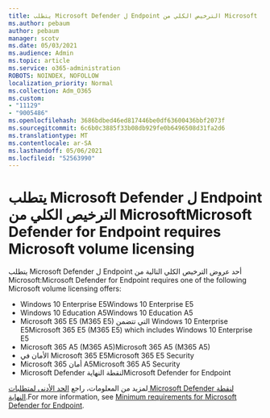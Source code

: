 ```yaml
---
title: يتطلب Microsoft Defender ل Endpoint الترخيص الكلي من Microsoft
ms.author: pebaum
author: pebaum
manager: scotv
ms.date: 05/03/2021
ms.audience: Admin
ms.topic: article
ms.service: o365-administration
ROBOTS: NOINDEX, NOFOLLOW
localization_priority: Normal
ms.collection: Adm_O365
ms.custom:
- "11129"
- "9005486"
ms.openlocfilehash: 3686bdbed46ed817446be0df63600436bbf2073f
ms.sourcegitcommit: 6c6b0c3885f33b08db929fe0b6496508d31fa2d6
ms.translationtype: MT
ms.contentlocale: ar-SA
ms.lasthandoff: 05/06/2021
ms.locfileid: "52563990"
---
```

# <a name="microsoft-defender-for-endpoint-requires-microsoft-volume-licensing"></a><span data-ttu-id="0d418-102">يتطلب Microsoft Defender ل Endpoint الترخيص الكلي من Microsoft</span><span class="sxs-lookup"><span data-stu-id="0d418-102">Microsoft Defender for Endpoint requires Microsoft volume licensing</span></span>

<span data-ttu-id="0d418-103">يتطلب Microsoft Defender ل Endpoint أحد عروض الترخيص الكلي التالية من Microsoft:</span><span class="sxs-lookup"><span data-stu-id="0d418-103">Microsoft Defender for Endpoint requires one of the following Microsoft volume licensing offers:</span></span>

- <span data-ttu-id="0d418-104">Windows 10 Enterprise E5</span><span class="sxs-lookup"><span data-stu-id="0d418-104">Windows 10 Enterprise E5</span></span>
- <span data-ttu-id="0d418-105">Windows 10 Education A5</span><span class="sxs-lookup"><span data-stu-id="0d418-105">Windows 10 Education A5</span></span>
- <span data-ttu-id="0d418-106">Microsoft 365 E5 (M365 E5) التي تتضمن Windows 10 Enterprise E5</span><span class="sxs-lookup"><span data-stu-id="0d418-106">Microsoft 365 E5 (M365 E5) which includes Windows 10 Enterprise E5</span></span>
- <span data-ttu-id="0d418-107">Microsoft 365 A5 (M365 A5)</span><span class="sxs-lookup"><span data-stu-id="0d418-107">Microsoft 365 A5 (M365 A5)</span></span>
- <span data-ttu-id="0d418-108">الأمان في Microsoft 365 E5</span><span class="sxs-lookup"><span data-stu-id="0d418-108">Microsoft 365 E5 Security</span></span>
- <span data-ttu-id="0d418-109">Microsoft 365 أمان A5</span><span class="sxs-lookup"><span data-stu-id="0d418-109">Microsoft 365 A5 Security</span></span>
- <span data-ttu-id="0d418-110">Microsoft Defender لنقطة النهاية</span><span class="sxs-lookup"><span data-stu-id="0d418-110">Microsoft Defender for Endpoint</span></span>

<span data-ttu-id="0d418-111">لمزيد من المعلومات، راجع [الحد الأدنى لمتطلبات Microsoft Defender لنقطة النهاية](https://docs.microsoft.com/microsoft-365/security/defender-endpoint/minimum-requirements).</span><span class="sxs-lookup"><span data-stu-id="0d418-111">For more information, see [Minimum requirements for Microsoft Defender for Endpoint](https://docs.microsoft.com/microsoft-365/security/defender-endpoint/minimum-requirements).</span></span>